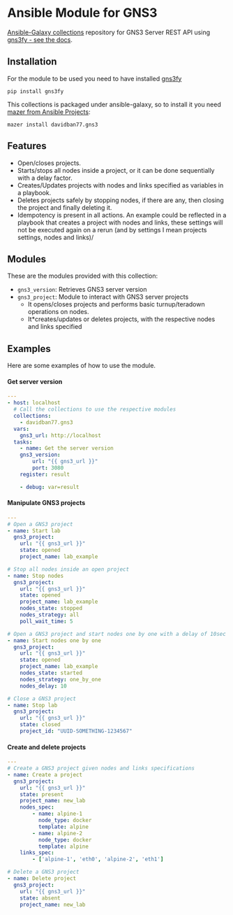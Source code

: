# Ansible Module for GNS3
[Ansible-Galaxy collections](https://docs.ansible.com/ansible/devel/dev_guide/collections_tech_preview.html) repository for GNS3 Server REST API using [gns3fy - see the docs](https://davidban77.github.io/gns3fy/).

## Installation

For the module to be used you need to have installed [gns3fy](https://github.com/davidban77/gns3fy)

```
pip install gns3fy
```

This collections is packaged under ansible-galaxy, so to install it you need [mazer from Ansible Projects](https://galaxy.ansible.com/docs/mazer/index.html):

```
mazer install davidban77.gns3
```

## Features

- Open/closes projects.
- Starts/stops all nodes inside a project, or it can be done sequentially with a delay factor.
- Creates/Updates projects with nodes and links specified as variables in a playbook.
- Deletes projects safely by stopping nodes, if there are any, then closing the project and finally deleting it.
- Idempotency is present in all actions. An example could be reflected in a playbook that creates a project with nodes and links, these settings will not be executed again on a rerun (and by settings I mean projects settings, nodes and links)/


## Modules

These are the modules provided with this collection:

- `gns3_version`: Retrieves GNS3 server version
- `gns3_project`: Module to interact with GNS3 server projects
    - It opens/closes projects and performs basic turnup/teradown operations on nodes.
    - It*creates/updates or deletes projects, with the respective nodes and links specified

## Examples

Here are some examples of how to use the module.

#### Get server version

```yaml
---
- host: localhost
  # Call the collections to use the respective modules
  collections:
    - davidban77.gns3
  vars:
    gns3_url: http://localhost
  tasks:
    - name: Get the server version
    gns3_version:
        url: "{{ gns3_url }}"
        port: 3080
    register: result

    - debug: var=result
```

#### Manipulate GNS3 projects

```yaml
---
# Open a GNS3 project
- name: Start lab
  gns3_project:
    url: "{{ gns3_url }}"
    state: opened
    project_name: lab_example

# Stop all nodes inside an open project
- name: Stop nodes
  gns3_project:
    url: "{{ gns3_url }}"
    state: opened
    project_name: lab_example
    nodes_state: stopped
    nodes_strategy: all
    poll_wait_time: 5

# Open a GNS3 project and start nodes one by one with a delay of 10sec between them
- name: Start nodes one by one
  gns3_project:
    url: "{{ gns3_url }}"
    state: opened
    project_name: lab_example
    nodes_state: started
    nodes_strategy: one_by_one
    nodes_delay: 10

# Close a GNS3 project
- name: Stop lab
  gns3_project:
    url: "{{ gns3_url }}"
    state: closed
    project_id: "UUID-SOMETHING-1234567"
```

#### Create and delete projects

```yaml
---
# Create a GNS3 project given nodes and links specifications
- name: Create a project
  gns3_project:
    url: "{{ gns3_url }}"
    state: present
    project_name: new_lab
    nodes_spec:
        - name: alpine-1
          node_type: docker
          template: alpine
        - name: alpine-2
          node_type: docker
          template: alpine
    links_spec:
        - ['alpine-1', 'eth0', 'alpine-2', 'eth1']

# Delete a GNS3 project
- name: Delete project
  gns3_project:
    url: "{{ gns3_url }}"
    state: absent
    project_name: new_lab
```

